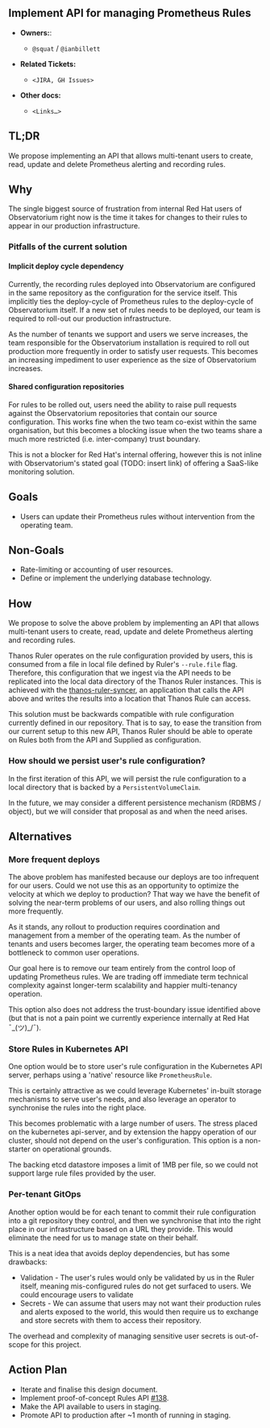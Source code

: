 ## Implement API for managing Prometheus Rules

* **Owners:**:
  * `@squat` / `@ianbillett`

* **Related Tickets:**
  * `<JIRA, GH Issues>`

* **Other docs:**
  * `<Links…>`

## TL;DR

We propose implementing an API that allows multi-tenant users to create, read, update and delete Prometheus alerting and recording rules.

## Why

The single biggest source of frustration from internal Red Hat users of Observatorium right now is the time it takes for changes to their rules to appear in our production infrastructure.

### Pitfalls of the current solution

#### Implicit deploy cycle dependency

Currently, the recording rules deployed into Observatorium are configured in the same repository as the configuration for the service itself. This implicitly ties the deploy-cycle of Prometheus rules to the deploy-cycle of Observatorium itself. If a new set of rules needs to be deployed, our team is required to roll-out our production infrastructure.

As the number of tenants we support and users we serve increases, the team responsible for the Observatorium installation is required to roll out production more frequently in order to satisfy user requests. This becomes an increasing impediment to user experience as the size of Observatorium increases.

#### Shared configuration repositories

For rules to be rolled out, users need the ability to raise pull requests against the Observatorium repositories that contain our source configuration. This works fine when the two team co-exist within the same organisation, but this becomes a blocking issue when the two teams share a much more restricted (i.e. inter-company) trust boundary.

This is not a blocker for Red Hat's internal offering, however this is not inline with Observatorium's stated goal (TODO: insert link) of offering a SaaS-like monitoring solution.

## Goals

* Users can update their Prometheus rules without intervention from the operating team.

## Non-Goals

* Rate-limiting or accounting of user resources.
* Define or implement the underlying database technology.

## How

We propose to solve the above problem by implementing an API that allows multi-tenant users to create, read, update and delete Prometheus alerting and recording rules.

Thanos Ruler operates on the rule configuration provided by users, this is consumed from a file in local file defined by Ruler's `--rule.file` flag. Therefore, this configuration that we ingest via the API needs to be replicated into the local data directory of the Thanos Ruler instances. This is achieved with the [thanos-ruler-syncer](https://github.com/observatorium/thanos-rule-syncer), an application that calls the API above and writes the results into a location that Thanos Rule can access.

This solution must be backwards compatible with rule configuration currently defined in our repository. That is to say, to ease the transition from our current setup to this new API, Thanos Ruler should be able to operate on Rules both from the API and Supplied as configuration.

### How should we persist user's rule configuration?

In the first iteration of this API, we will persist the rule configuration to a local directory that is backed by a `PersistentVolumeClaim`.

In the future, we may consider a different persistence mechanism (RDBMS / object), but we will consider that proposal as and when the need arises.

## Alternatives

### More frequent deploys

The above problem has manifested because our deploys are too infrequent for our users. Could we not use this as an opportunity to optimize the velocity at which we deploy to production? That way we have the benefit of solving the near-term problems of our users, and also rolling things out more frequently.

As it stands, any rollout to production requires coordination and management from a member of the operating team. As the number of tenants and users becomes larger, the operating team becomes more of a bottleneck to common user operations.

Our goal here is to remove our team entirely from the control loop of updating Prometheus rules. We are trading off immediate term technical complexity against longer-term scalability and happier multi-tenancy operation.

This option also does not address the trust-boundary issue identified above (but that is not a pain point we currently experience internally at Red Hat ¯\_(ツ)_/¯).

### Store Rules in Kubernetes API

One option would be to store user's rule configuration in the Kubernetes API server, perhaps using a 'native' resource like `PrometheusRule`.

This is certainly attractive as we could leverage Kubernetes' in-built storage mechanisms to serve user's needs, and also leverage an operator to synchronise the rules into the right place.

This becomes problematic with a large number of users. The stress placed on the kubernetes api-server, and by extension the happy operation of our cluster, should not depend on the user's configuration. This option is a non-starter on operational grounds.

The backing etcd datastore imposes a limit of 1MB per file, so we could not support large rule files provided by the user.

### Per-tenant GitOps

Another option would be for each tenant to commit their rule configuration into a git repository they control, and then we synchronise that into the right place in our infrastructure based on a URL they provide. This would eliminate the need for us to manage state on their behalf.

This is a neat idea that avoids deploy dependencies, but has some drawbacks:
* Validation - The user's rules would only be validated by us in the Ruler itself, meaning mis-configured rules do not get surfaced to users. We could encourage users to validate
* Secrets - We can assume that users may not want their production rules and alerts exposed to the world, this would then require us to exchange and store secrets with them to access their repository.

The overhead and complexity of managing sensitive user secrets is out-of-scope for this project.

## Action Plan

* Iterate and finalise this design document.
* Implement proof-of-concept Rules API [#138](https://github.com/observatorium/api/pull/138).
* Make the API available to users in staging.
* Promote API to production after ~1 month of running in staging.
